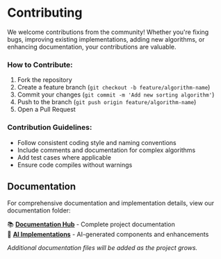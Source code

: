 # Contributing

We welcome contributions from the community! Whether you're fixing bugs, improving existing implementations, adding new algorithms, or enhancing documentation, your contributions are valuable.

### How to Contribute:
1. Fork the repository
2. Create a feature branch (`git checkout -b feature/algorithm-name`)
3. Commit your changes (`git commit -m 'Add new sorting algorithm'`)
4. Push to the branch (`git push origin feature/algorithm-name`)
5. Open a Pull Request

### Contribution Guidelines:
- Follow consistent coding style and naming conventions
- Include comments and documentation for complex algorithms
- Add test cases where applicable
- Ensure code compiles without warnings


## Documentation

For comprehensive documentation and implementation details, view our documentation folder:

📚 **[Documentation Hub](docs/)** - Complete project documentation  
🤖 **[AI Implementations](docs/ai-implementations.md)** - AI-generated components and enhancements  

*Additional documentation files will be added as the project grows.*


